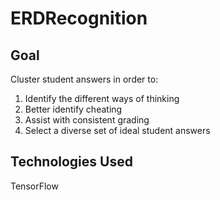 # ERDRecognition

## Goal
Cluster student answers in order to:
1. Identify the different ways of thinking
2. Better identify cheating
3. Assist with consistent grading
4. Select a diverse set of ideal student answers

## Technologies Used
TensorFlow
